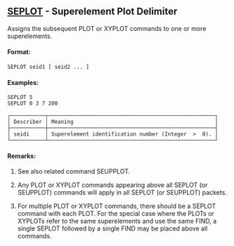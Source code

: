 ## [SEPLOT](https://nexus.hexagon.com/documentationcenter/bundle/MSC_Nastran_2022.4/page/Nastran_Combined_Book/qrg/casecontrol4b/TOC.SEPLOT1.xhtml) - Superelement Plot Delimiter

Assigns the subsequent PLOT or XYPLOT commands to one or more superelements.

#### Format:

```nastran
SEPLOT seid1 [ seid2 ... ]
```

#### Examples:

```nastran
SEPLOT 5
SEPLOT 0 3 7 200
```

```text
┌───────────┬─────────────────────────────────────────────────────┐
│ Describer │ Meaning                                             │
├───────────┼─────────────────────────────────────────────────────┤
│ seidi     │ Superelement identification number (Integer  >  0). │
└───────────┴─────────────────────────────────────────────────────┘
```

#### Remarks:

1. See also related command SEUPPLOT.

2. Any PLOT or XYPLOT commands appearing above all SEPLOT (or SEUPPLOT) commands will apply in all SEPLOT (or SEUPPLOT) packets.

3. For multiple PLOT or XYPLOT commands, there should be a SEPLOT command with each PLOT. For the special case where the PLOTs or XYPLOTs refer to the same superelements and use the same FIND, a single SEPLOT followed by a single FIND may be placed above all commands.
